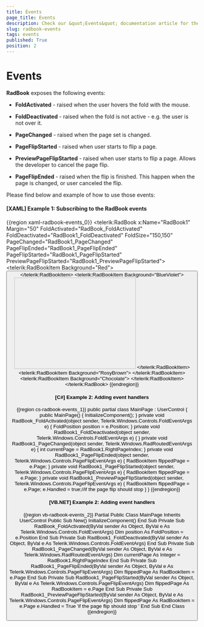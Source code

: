 ```yaml
---
title: Events
page_title: Events
description: Check our &quot;Events&quot; documentation article for the RadBook WPF control.
slug: radbook-events
tags: events
published: True
position: 2
---
```


# Events

__RadBook__ exposes the following events:

* __FoldActivated__ - raised when the user hovers the fold with the mouse.

* __FoldDeactivated__ - raised when the fold is not active - e.g. the user is not over it.

* __PageChanged__ - raised when the page set is changed.

* __PageFlipStarted__ - raised when user starts to flip a page.

* __PreviewPageFlipStarted__ - raised when user starts to flip a page. Allows the developer to cancel the page flip.

* __PageFlipEnded__ - raised when the flip is finished. This happen when the page is changed, or user canceled the flip.

Please find below and example of how to use those events:

#### __[XAML] Example 1: Subscribing to the RadBook events__  
{{region xaml-radbook-events_0}}
	<Grid x:Name="LayoutRoot" Background="Purple">
	    <telerik:RadBook x:Name="RadBook1" 
	                        Margin="50"
	                        FoldActivated="RadBook_FoldActivated"
	                        FoldDeactivated="RadBook1_FoldDeactivated"
	                        FoldSize="150,150"
	                        PageChanged="RadBook1_PageChanged"
	                        PageFlipEnded="RadBook1_PageFlipEnded"
	                        PageFlipStarted="RadBook1_PageFlipStarted"
	                        PreviewPageFlipStarted="RadBook1_PreviewPageFlipStarted">
	        <telerik:RadBookItem Background="Red">
	            <StackPanel>
	                <TextBlock FontSize="36" Text="Page 1" />
	                <Button Content="Click Me" />
	            </StackPanel>
	        </telerik:RadBookItem>
	        <telerik:RadBookItem Background="BlueViolet">
	            <StackPanel>
	                <TextBlock HorizontalAlignment="Right" 
	                            FontSize="36"
	                            Text="Page 2" />
	                <Image Width="320" 
	                        Height="240"
	                        Source="Koala.jpg" />
	            </StackPanel>
	        </telerik:RadBookItem>
	        <telerik:RadBookItem Background="RosyBrown">
	            <TextBlock FontSize="36" Text="Page 3" />
	        </telerik:RadBookItem>
	        <telerik:RadBookItem Background="Chocolate">
	            <TextBlock HorizontalAlignment="Right" 
	                        FontSize="36"
	                        Text="Page 4" />
	        </telerik:RadBookItem>
	    </telerik:RadBook>
	</Grid>
{{endregion}}

#### __[C#] Example 2: Adding event handlers__  
{{region cs-radbook-events_1}}
	public partial class MainPage : UserControl
	{
		public MainPage()
		{
			InitializeComponent();
		}
		private void RadBook_FoldActivated(object sender, Telerik.Windows.Controls.FoldEventArgs e)
		{
			FoldPosition position = e.Position;
		}
		private void RadBook1_FoldDeactivated(object sender, Telerik.Windows.Controls.FoldEventArgs e)
		{
		}
		private void RadBook1_PageChanged(object sender, Telerik.Windows.RadRoutedEventArgs e)
		{
			int currentPage = RadBook1.RightPageIndex;
		}
		private void RadBook1_PageFlipEnded(object sender, Telerik.Windows.Controls.PageFlipEventArgs e)
		{
			RadBookItem flippedPage = e.Page;
		}
		private void RadBook1_PageFlipStarted(object sender, Telerik.Windows.Controls.PageFlipEventArgs e)
		{
			RadBookItem flippedPage = e.Page;
		}
		private void RadBook1_PreviewPageFlipStarted(object sender, Telerik.Windows.Controls.PageFlipEventArgs e)
		{
			RadBookItem flippedPage = e.Page;
			e.Handled = true;//if the page flip should stop
		}
	}
{{endregion}}

#### __[VB.NET] Example 2: Adding event handlers__  
{{region vb-radbook-events_2}}
	Partial Public Class MainPage
		Inherits UserControl
		Public Sub New()
			InitializeComponent()
		End Sub
		Private Sub RadBook_FoldActivated(ByVal sender As Object, ByVal e As Telerik.Windows.Controls.FoldEventArgs)
			Dim position As FoldPosition = e.Position
		End Sub
		Private Sub RadBook1_FoldDeactivated(ByVal sender As Object, ByVal e As Telerik.Windows.Controls.FoldEventArgs)
		End Sub
		Private Sub RadBook1_PageChanged(ByVal sender As Object, ByVal e As Telerik.Windows.RadRoutedEventArgs)
			Dim currentPage As Integer = RadBook1.RightPageIndex
		End Sub
		Private Sub RadBook1_PageFlipEnded(ByVal sender As Object, ByVal e As Telerik.Windows.Controls.PageFlipEventArgs)
			Dim flippedPage As RadBookItem = e.Page
		End Sub
		Private Sub RadBook1_PageFlipStarted(ByVal sender As Object, ByVal e As Telerik.Windows.Controls.PageFlipEventArgs)
			Dim flippedPage As RadBookItem = e.Page
		End Sub
		Private Sub RadBook1_PreviewPageFlipStarted(ByVal sender As Object, ByVal e As Telerik.Windows.Controls.PageFlipEventArgs)
			Dim flippedPage As RadBookItem = e.Page
			e.Handled = True 'if the page flip should stop '
		End Sub
	End Class
{{endregion}}